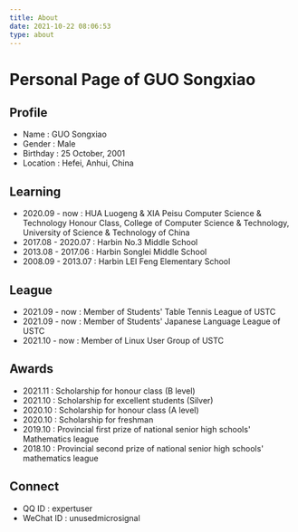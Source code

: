 ```yaml
---
title: About
date: 2021-10-22 08:06:53
type: about
---
```


# Personal Page of GUO Songxiao

## Profile

- Name : GUO Songxiao
- Gender : Male
- Birthday : 25 October, 2001
- Location : Hefei, Anhui, China

## Learning

- 2020.09 - now : HUA Luogeng & XIA Peisu Computer Science & Technology Honour Class, 
  College of Computer Science & Technology, 
  University of Science & Technology of China 
- 2017.08 - 2020.07 : Harbin No.3 Middle School
- 2013.08 - 2017.06 : Harbin Songlei Middle School
- 2008.09 - 2013.07 : Harbin LEI Feng Elementary School

## League

- 2021.09 - now : Member of Students' Table Tennis League of USTC
- 2021.09 - now : Member of Students' Japanese Language League of USTC
- 2021.10 - now : Member of Linux User Group of USTC

## Awards

- 2021.11 : Scholarship for honour class (B level)
- 2021.10 : Scholarship for excellent students (Silver)
- 2020.10 : Scholarship for honour class (A level)
- 2020.10 : Scholarship for freshman
- 2019.10 : Provincial first prize of national senior high schools' Mathematics league
-  2018.10 : Provincial second prize of national senior high schools' mathematics league

## Connect

- QQ ID : expertuser
- WeChat ID : unusedmicrosignal

